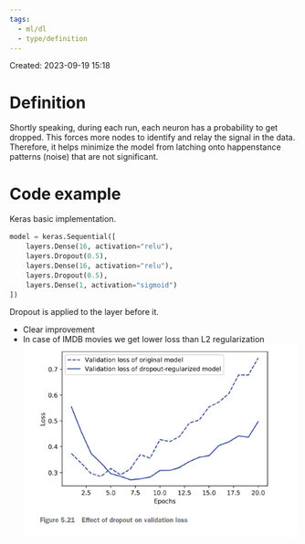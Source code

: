```yaml
---
tags:
  - ml/dl
  - type/definition
---
```

Created: 2023-09-19 15:18
# Definition

Shortly speaking, during each run, each neuron has a probability to get dropped. This forces more nodes to identify and relay the signal in the data. Therefore, it helps minimize the model from latching onto happenstance patterns (noise) that are not significant.

# Code example
Keras basic implementation.
```python
model = keras.Sequential([
    layers.Dense(16, activation="relu"),
    layers.Dropout(0.5),
    layers.Dense(16, activation="relu"),
    layers.Dropout(0.5),
    layers.Dense(1, activation="sigmoid")
])
```
Dropout is applied to the layer before it.

- Clear improvement
- In case of IMDB movies we get lower loss than L2 regularization
![](/img/dropout.png)
